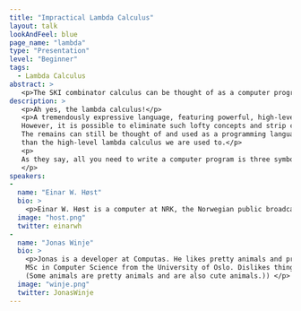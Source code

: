 ```yaml
---
title: "Impractical Lambda Calculus"
layout: talk
lookAndFeel: blue
page_name: "lambda"
type: "Presentation"
level: "Beginner"
tags: 
  - Lambda Calculus
abstract: >
   <p>The SKI combinator calculus can be thought of as a computer programming language, though it is not convenient for writing software. In this talk we’ll use it for live-coding.</p>
description: >
   <p>Ah yes, the lambda calculus!</p> 
   <p>A tremendously expressive language, featuring powerful, high-level concepts such as abstraction! 
   However, it is possible to eliminate such lofty concepts and strip computation down to its bare essentials. 
   The remains can still be thought of and used as a programming language, albeit one that is somewhat more impractical 
   than the high-level lambda calculus we are used to.</p>
   <p>
   As they say, all you need to write a computer program is three symbols and the truth.
   </p>
speakers:
-
  name: "Einar W. Høst"
  bio: >
    <p>Einar W. Høst is a computer at NRK, the Norwegian public broadcaster. His heretic views include thinking before programming and making drawings to understand things better. This arrogant mindset no doubt stems from the idle years spent obtaining a PhD in Computer Science from the University of Oslo.</p>
  image: "host.png"
  twitter: einarwh
-
  name: "Jonas Winje"
  bio: >
    <p>Jonas is a developer at Computas. He likes pretty animals and programming languages, and has an 
    MSc in Computer Science from the University of Oslo. Dislikes things. (Also likes cute animals. 
    (Some animals are pretty animals and are also cute animals.)) </p>
  image: "winje.png"
  twitter: JonasWinje
---
```

